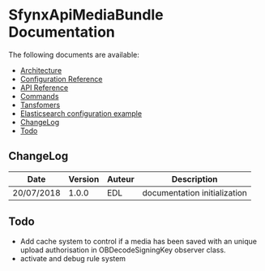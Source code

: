# SfynxApiMediaBundle Documentation

The following documents are available:

- [Architecture](architecture.md)
- [Configuration Reference](configuration_reference.md)
- [API Reference](api_reference.md)
- [Commands](commands.md)
- [Tansfomers](transformers.md)
- [Elasticsearch configuration example](elasticsearch_index.md)
- [ChangeLog](#changelog)
- [Todo](#todo)

## ChangeLog

| Date | Version | Auteur | Description |
| ------ | ----------- | ---- | ----------- |
| 20/07/2018   | 1.0.0 | EDL | documentation initialization|

## Todo

- Add cache system to control if a media has been saved with an unique upload authorisation
in OBDecodeSigningKey observer class.
- activate and debug rule system